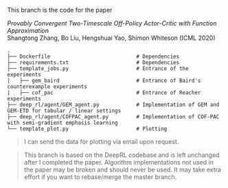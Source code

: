 This branch is the code for the paper

*Provably Convergent Two-Timescale Off-Policy Actor-Critic with Function Approximation* \
Shangtong Zhang, Bo Liu, Hengshuai Yao, Shimon Whiteson (ICML 2020)

    .
    ├── Dockerfile                            # Dependencies
    ├── requirements.txt                      # Dependencies
    ├── template_jobs.py                      # Entrance of the experiments
    |   ├── gem_baird                         # Entrance of Baird's counterexample experiments 
    |   ├── cof_pac                           # Entrance of Reacher experiments 
    ├── deep_rl/agent/GEM_agent.py            # Implementation of GEM and GEM-ETD for tabular / linear settings 
    ├── deep_rl/agent/COFPAC_agent.py         # Implementation of COF-PAC with semi-gradient emphasis learning 
    └── template_plot.py                      # Plotting

> I can send the data for plotting via email upon request.

> This branch is based on the DeepRL codebase and is left unchanged after I completed the paper. Algorithm implementations not used in the paper may be broken and should never be used. It may take extra effort if you want to rebase/merge the master branch.